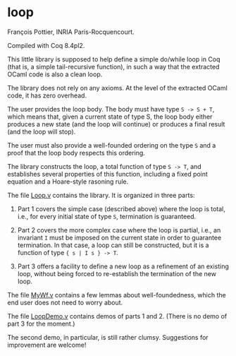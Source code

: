 loop
====
François Pottier, INRIA Paris-Rocquencourt.

Compiled with Coq 8.4pl2.

This little library is supposed to help define a simple do/while loop in Coq
(that is, a simple tail-recursive function), in such a way that the extracted
OCaml code is also a clean loop.

The library does not rely on any axioms. At the level of the extracted OCaml
code, it has zero overhead.

The user provides the loop body. The body must have type `S -> S + T`, which
means that, given a current state of type S, the loop body either produces a
new state (and the loop will continue) or produces a final result (and the
loop will stop).

The user must also provide a well-founded ordering on the type `S` and a proof
that the loop body respects this ordering.

The library constructs the loop, a total function of type `S -> T`, and
establishes several properties of this function, including a fixed point
equation and a Hoare-style rasoning rule.

The file [Loop.v](Loop.v) contains the library. It is organized in three parts:

  1. Part 1 covers the simple case (described above) where the loop is total,
     i.e., for every initial state of type `S`, termination is guaranteed.

  2. Part 2 covers the more complex case where the loop is partial, i.e., an
     invariant `I` must be imposed on the current state in order to guarantee
     termination. In that case, a loop can still be constructed, but it is a
     function of type `{ s | I s } -> T`.

  3. Part 3 offers a facility to define a new loop as a refinement of an
     existing loop, without being forced to re-establish the termination of
     the new loop.

The file [MyWf.v](MyWf.v) contains a few lemmas about well-foundedness, which
the end user does not need to worry about.

The file [LoopDemo.v](LoopDemo.v) contains demos of parts 1 and 2. (There is
no demo of part 3 for the moment.)

The second demo, in particular, is still rather clumsy. Suggestions for
improvement are welcome!

